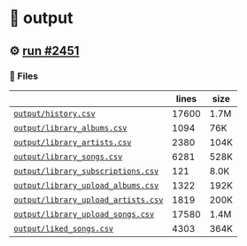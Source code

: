 # 📝  output 

## ⚙️ [run #2451](https://github.com/jwenerd/ytm-dl/actions/runs/11302387317)

### 📁 Files

|                                                                         |lines|size|
|-------------------------------------------------------------------------|-----|----|
|[`output/history.csv` ](output/history.csv)                              |17600|1.7M|
|[`output/library_albums.csv` ](output/library_albums.csv)                |1094 |76K |
|[`output/library_artists.csv` ](output/library_artists.csv)              |2380 |104K|
|[`output/library_songs.csv` ](output/library_songs.csv)                  |6281 |528K|
|[`output/library_subscriptions.csv` ](output/library_subscriptions.csv)  |121  |8.0K|
|[`output/library_upload_albums.csv` ](output/library_upload_albums.csv)  |1322 |192K|
|[`output/library_upload_artists.csv` ](output/library_upload_artists.csv)|1819 |200K|
|[`output/library_upload_songs.csv` ](output/library_upload_songs.csv)    |17580|1.4M|
|[`output/liked_songs.csv` ](output/liked_songs.csv)                      |4303 |364K|